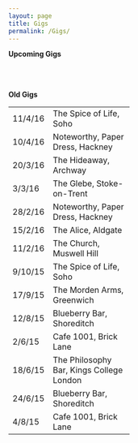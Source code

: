 ```yaml
---
layout: page
title: Gigs
permalink: /Gigs/
---
```



**Upcoming Gigs**

<!-- These tables have no borders. -->
<!-- The table is written one row at a time. -->
<!-- I have specified the column widths s.t. both tables line up. -->
<table style="width:100%">
  <col width="80">
  <col width="160">

</table>

<br>
<!-- line break -->

**Old Gigs**

<table style="width:100%">
  <col width="80">
  <col width="160">

  <tr>
    <td>11/4/16</td>
    <td>The Spice of Life, Soho</td>
  </tr>

  <tr>
    <td>10/4/16</td>
    <td>Noteworthy, Paper Dress, Hackney</td>
  </tr>

  <tr>
    <td>20/3/16</td>
    <td>The Hideaway, Archway</td>
  </tr>

  <tr>
    <td>3/3/16</td>
    <td>The Glebe, Stoke-on-Trent</td>
  </tr>

  <tr>
    <td>28/2/16</td>
    <td>Noteworthy, Paper Dress, Hackney </td>
  </tr>

  <tr>
    <td>15/2/16</td>
    <td>The Alice, Aldgate</td>
  </tr>

  <tr>
    <td>11/2/16</td>
    <td>The Church, Muswell Hill</td>
  </tr>

  <tr>
    <td>9/10/15</td>
    <td>The Spice of Life, Soho</td>
  </tr>

  <tr>
    <td>17/9/15</td>
    <td>The Morden Arms, Greenwich</td>
  </tr>

  <tr>
    <td>12/8/15</td>
    <td>Blueberry Bar, Shoreditch</td>
  </tr>

  <tr>
    <td>2/6/15</td>
    <td>Cafe 1001, Brick Lane</td>
  </tr>

  <tr>
    <td>18/6/15</td>
    <td>The Philosophy Bar, Kings College London</td>
  </tr>

  <tr>
    <td>24/6/15</td>
    <td>Blueberry Bar, Shoreditch</td>
  </tr>

  <tr>
    <td>4/8/15</td>
    <td>Cafe 1001, Brick Lane</td>
  </tr>
</table>

